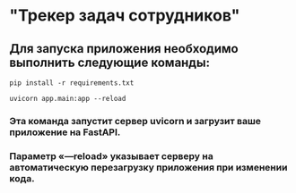 # "Трекер задач сотрудников"

## Для запуска приложения необходимо выполнить следующие команды:

```pip install -r requirements.txt```

```uvicorn app.main:app --reload```

### Эта команда запустит сервер uvicorn и загрузит ваше приложение на FastAPI. 
### Параметр «—reload» указывает серверу на автоматическую перезагрузку приложения при изменении кода.
